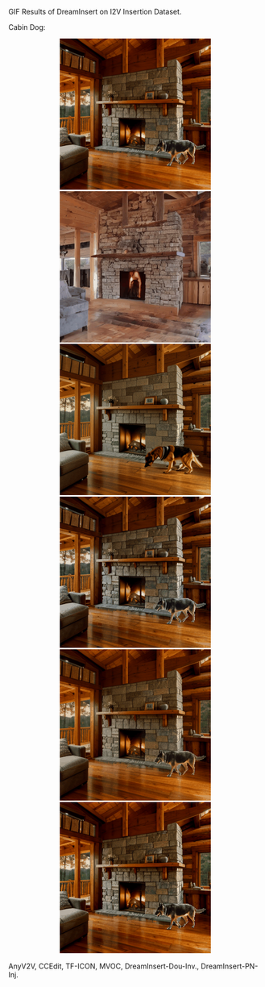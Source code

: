 GIF Results of DreamInsert on I2V Insertion Dataset.


Cabin Dog:


<center class="half">
  <img src="https://github.com/anony123454321/anonymous-work/blob/main/assets/cabin_dog/AnyV2V.gif" width="300px"><img src="https://github.com/anony123454321/anonymous-work/blob/main/assets/cabin_dog/CCEdit.gif" width="300px"><img src="https://github.com/anony123454321/anonymous-work/blob/main/assets/cabin_dog/TF-ICON.gif" width="300px"><img src="https://github.com/anony123454321/anonymous-work/blob/main/assets/cabin_dog/MVOC.gif" width="300px"><img src="https://github.com/anony123454321/anonymous-work/blob/main/assets/cabin_dog/DreamInsert-Dou-Inv.gif" width="300px"><img src="https://github.com/anony123454321/anonymous-work/blob/main/assets/cabin_dog/DreamInsert-PN-Inj.gif" width="300px">
</center>

AnyV2V,  CCEdit,  TF-ICON,  MVOC,  DreamInsert-Dou-Inv., DreamInsert-PN-Inj.
